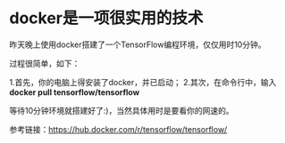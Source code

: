 docker是一项很实用的技术
====
昨天晚上使用docker搭建了一个TensorFlow编程环境，仅仅用时10分钟。

过程很简单，如下：

1.首先，你的电脑上得安装了docker，并已启动；
2.其次，在命令行中，输入**docker pull tensorflow/tensorflow**

等待10分钟环境就搭建好了:)，当然具体用时是要看你的网速的。

参考链接：https://hub.docker.com/r/tensorflow/tensorflow/
